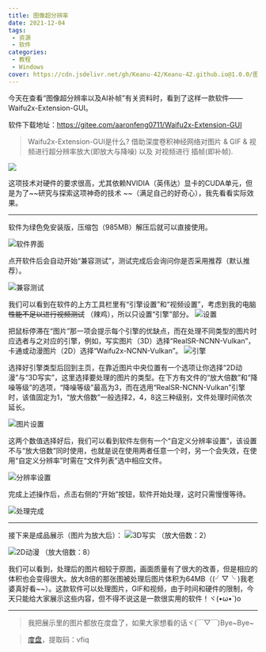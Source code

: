 ```yaml
---
title: 图像超分辨率
date: 2021-12-04
tags:
 - 资源
 - 软件
categories:
 - 教程
 - Windows
cover: https://cdn.jsdelivr.net/gh/Keanu-42/Keanu-42.github.io@1.0.0/图像超分辨率/批注%202021-03-01%20210428.jpg
---
```

今天在查看“图像超分辨率以及AI补帧”有关资料时，看到了这样一款软件——Waifu2x-Extension-GUI。
  
  软件下载地址：https://gitee.com/aaronfeng0711/Waifu2x-Extension-GUI
>Waifu2x-Extension-GUI是什么?
借助深度卷积神经网络对图片 & GIF & 视频进行超分辨率放大(即放大与降噪) 以及 对视频进行 插帧(即补帧).

![](https://cdn.jsdelivr.net/gh/Keanu-42/Keanu-42.github.io@1.0.0/图像超分辨率/批注%202021-03-01%20210428.jpg)

  这项技术对硬件的要求很高，尤其依赖NVIDIA（英伟达）显卡的CUDA单元，但是为了~~研究与探索这项神奇的技术
  ~~（满足自己的好奇心），我先看看实际效果。
  
  * * *
  软件为绿色免安装版，压缩包（985MB）解压后就可以直接使用。
  
  ![软件界面](https://cdn.jsdelivr.net/gh/Keanu-42/Keanu-42.github.io@1.0.0/图像超分辨率/批注%202021-03-01%20195929.jpg)

  点开软件后会自动开始“兼容测试”，测试完成后会询问你是否采用推荐（默认推荐）。
  
  ![兼容测试](https://cdn.jsdelivr.net/gh/Keanu-42/Keanu-42.github.io@1.0.0/图像超分辨率/批注%202021-03-01%20200434.jpg)

  我们可以看到在软件的上方工具栏里有“引擎设置”和“视频设置”，考虑到我的电脑~~性能不足以进行视频测试~~
  （辣鸡），所以只设置“引擎”部分。
  ![设置](https://cdn.jsdelivr.net/gh/Keanu-42/Keanu-42.github.io@1.0.0/图像超分辨率/批注%202021-03-01%20201027.jpg)

  把鼠标停滞在“图片”那一项会提示每个引擎的优缺点，而在处理不同类型的图片时应选者与之对应的引擎，例如，写实图片（3D）选择“RealSR-NCNN-Vulkan”，卡通或动漫图片（2D）选择“Waifu2x-NCNN-Vulkan”。
  ![引擎](https://cdn.jsdelivr.net/gh/Keanu-42/Keanu-42.github.io@1.0.0/图像超分辨率/2021-03-01%20201350.jpg)

  选择好引擎类型后回到主页，在靠近图片中央位置有一个选项让你选择“2D动漫”与“3D写实”，这里选择要处理的图片的类型。在下方有文件的“放大倍数”和“降噪等级”的选项，“降噪等级”最高为3，而在选用“RealSR-NCNN-Vulkan”引擎时，该值固定为1，“放大倍数”一般选择2，4，8这三种级别，文件处理时间依次延长。
  
  ![图片设置](https://cdn.jsdelivr.net/gh/Keanu-42/Keanu-42.github.io@1.0.0/图像超分辨率/批注%202021-03-01%20202809.jpg)

  这两个数值选择好后，我们可以看到软件左侧有一个“自定义分辨率设置”，该设置不与“放大倍数”同时使用，也就是说在使用两者任意一个时，另一个会失效，在使用“自定义分辨率”时需在“文件列表”选中相应文件。
  
  ![分辨率设置](https://cdn.jsdelivr.net/gh/Keanu-42/Keanu-42.github.io@1.0.0/图像超分辨率/批注%202021-03-01%20204112.jpg)

  完成上述操作后，点击右侧的“开始”按钮，软件开始处理，这时只需慢慢等待。
  
  ![处理完成](https://cdn.jsdelivr.net/gh/Keanu-42/Keanu-42.github.io@1.0.0/图像超分辨率/2021-03-01%20193612.jpg)

* * *
  接下来是成品展示（图片为放大后）：
  ![3D写实](https://cdn.jsdelivr.net/gh/Keanu-42/Keanu-42.github.io@1.0.0/图像超分辨率/批注%202021-03-01%20204529.jpg)
  （放大倍数：2）
  
  ![2D动漫](https://cdn.jsdelivr.net/gh/Keanu-42/Keanu-42.github.io@1.0.0/图像超分辨率/批注%202021-03-01%20193521.jpg)
  （放大倍数：8）

  我们可以看到，处理后的图片相较于原图，画面质量有了很大的改善，但是相应的体积也会变得很大。放大8倍的那张图被处理后图片体积为64MB（(╯▽╰ )我老婆真好看~~）。这款软件可以处理图片，GIF和视频，由于时间和硬件的限制，今天只能给大家展示这些内容，但不得不说这是一款很实用的软件！ヾ(•ω•`)o
  
  * * *
  > 我把展示里的图片都放在度盘了，如果大家想看的话ヾ(￣▽￣)Bye~Bye~
  
  > [度盘](https://pan.baidu.com/s/1mrA5jYFMHcRZtAKjTmBgWw)，提取码：vfiq
